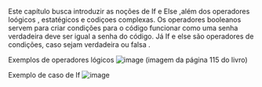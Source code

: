 Este capítulo busca introduzir as noções de If e Else ,além dos operadores loógicos , estatégicos e codiçoes complexas. 
Os operadores booleanos servem para criar condições para o código funcionar como uma senha verdadeira deve ser igual a senha do código.
Já If e else são operadores de condições, caso sejam verdadeira ou falsa .


Exemplos de operadores lógicos 
![image](https://github.com/user-attachments/assets/9f6dd472-9100-42f3-a195-54ec244028cb)
(imagem da página 115 do livro)



Exemplo de caso de If 
![image](https://github.com/user-attachments/assets/58402ff1-21bd-4066-9079-d4ff9536f193)

